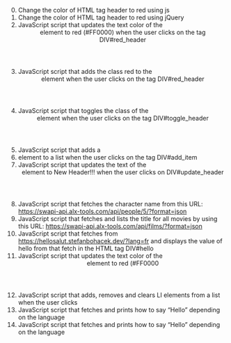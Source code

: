 0. Change the color of HTML tag header to red using js
1. Change the color of HTML tag header to red using jQuery
2. JavaScript script that updates the text color of the <header> element to red (#FF0000) when the user clicks on the tag DIV#red_header
3. JavaScript script that adds the class red to the <header> element when the user clicks on the tag DIV#red_header
4. JavaScript script that toggles the class of the <header> element when the user clicks on the tag DIV#toggle_header
5. JavaScript script that adds a <li> element to a list when the user clicks on the tag DIV#add_item
6. JavaScript script that updates the text of the <header> element to New Header!!! when the user clicks on DIV#update_header
7. JavaScript script that fetches the character name from this URL: https://swapi-api.alx-tools.com/api/people/5/?format=json
8. JavaScript script that fetches and lists the title for all movies by using this URL: https://swapi-api.alx-tools.com/api/films/?format=json
9. JavaScript script that fetches from https://hellosalut.stefanbohacek.dev/?lang=fr and displays the value of hello from that fetch in the HTML tag DIV#hello
10. JavaScript script that updates the text color of the <header> element to red (#FF0000
11. JavaScript script that adds, removes and clears LI elements from a list when the user clicks
12. JavaScript script that fetches and prints how to say “Hello” depending on the language
13. JavaScript script that fetches and prints how to say “Hello” depending on the language

